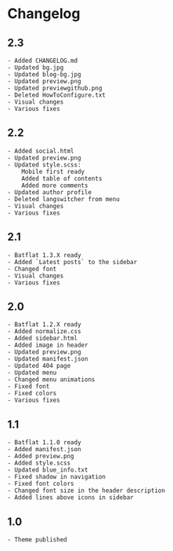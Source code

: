 # Changelog

## 2.3
    - Added CHANGELOG.md
    - Updated bg.jpg
    - Updated blog-bg.jpg
    - Updated preview.png
    - Updated previewgithub.png
    - Deleted HowToConfigure.txt
    - Visual changes
    - Various fixes

## 2.2
    - Added social.html
    - Updated preview.png
    - Updated style.scss: 
        Mobile first ready
        Added table of contents
        Added more comments
    - Updated author profile
    - Deleted langswitcher from menu
    - Visual changes
    - Various fixes
    
## 2.1
    - Batflat 1.3.X ready
    - Added `Latest posts` to the sidebar
    - Changed font
    - Visual changes
    - Various fixes

## 2.0 
    - Batflat 1.2.X ready
    - Added normalize.css
    - Added sidebar.html
    - Added image in header
    - Updated preview.png
    - Updated manifest.json
    - Updated 404 page
    - Updated menu
    - Changed menu animations
    - Fixed font
    - Fixed colors
    - Various fixes

## 1.1 
    - Batflat 1.1.0 ready
    - Added manifest.json
    - Added preview.png
    - Added style.scss
    - Updated blue_info.txt
    - Fixed shadow in navigation
    - Fixed font colors
    - Changed font size in the header description
    - Added lines above icons in sidebar

## 1.0 
    - Theme published